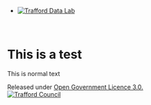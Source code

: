 <!-- Trafford Data Lab Markdown Template. Only edit area marked -->
<link rel="stylesheet" href="https://trafforddatalab.github.io/css/style_webpage.css">
<link href="https://fonts.googleapis.com/css?family=Open+Sans|Roboto" rel="stylesheet">
<link rel="stylesheet" href="https://maxcdn.bootstrapcdn.com/font-awesome/4.7.0/css/font-awesome.min.css">
<div class="header">
<ul class="homeBar">
<li class="homeLogo"><a href="index.html"><img id="traffordDataLabLogo" src="https://trafforddatalab.github.io/assets/logo/trafforddatalab_logo.svg" alt="Trafford Data Lab" border="0"/></a></li>
</ul>
</div>
<br />
<div class="main" style="margin-top:45px;">
<!-- Start markdown editable area -->

# This is a test
This is normal text

<!-- End markdown editable area -->
</div>
<div class="footer">
<div class="leftFooter">
<div class="logoMedia">
<a class="linkMedia" href="https://twitter.com/traffordDataLab"><i class="fa fa-twitter-square"></i></a>
<a class="linkMedia" href="https://github.com/traffordDataLab"><i class="fa fa-github"></i></a>
</div>
<div class="license">Released under <a class="footerLink" href="http://www.nationalarchives.gov.uk/doc/open-government-licence/version/3/">Open Government Licence 3.0.</a></div>
</div>
<div class="rightFooter">
<a href="http://www.trafford.gov.uk"><img class="logoTrafford" src="https://trafforddatalab.github.io/images/trafford_council_logo_black_on_white_100px.png" alt="Trafford Council" border="0"></a>
</div>
</div>